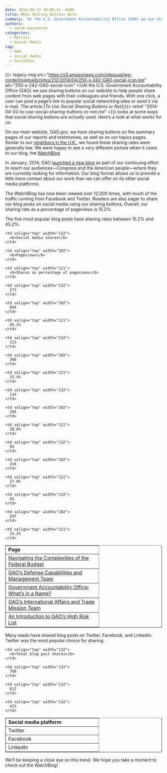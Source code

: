 ```yaml
---
date: 2014-04-23 10:00:41 -0400
title: When Sharing Buttons Work
summary: 'At the U.S. Government Accountability Office (GAO) we use sharing buttons on our website to help people share content from web pages with their colleagues and friends. With one click, a user can post a page&rsquo;s link to popular social networking sites or send it via e-mail. The article To Use'
authors:
  - sarah-kaczmarek
categories:
  - Metrics
  - Social Media
tag:
  - GAO
  - social media
  - SocialGov
---
```


{{< legacy-img src="https://s3.amazonaws.com/sitesusa/wp-content/uploads/sites/212/2014/04/250-x-242-GAO-social-icon.jpg" alt="250-x-242-GAO-social-icon" >}}At the U.S. Government Accountability Office (GAO) we use sharing buttons on our website to help people share content from web pages with their colleagues and friends. With one click, a user can post a page’s link to popular social networking sites or send it via e-mail. The article [_To Use Social Sharing Buttons or Not_]({{< relref "2014-04-02-to-use-social-sharing-buttons-or-not.md" >}}) looks at some ways that social sharing buttons are actually used. Here’s a look at what works for us.

On our main website, GAO.gov, we have sharing buttons on the summary pages of our reports and testimonies, as well as on our topics pages. Similar to our [neighbors in the U.K.](https://insidegovuk.blog.gov.uk/2014/02/20/gov-uk-social-sharing-buttons-the-first-10-weeks/), we found these sharing rates were generally low. We were happy to see a very different picture when it came to our blog, the [WatchBlog](http://blog.gao.gov/)_._

In January, 2014, GAO [launched a new blog](http://blog.gao.gov/about/) as part of our continuing effort to reach our audiences—Congress and the American people—where they are currently looking for information. Our blog format allows us to provide a little more context about our work than we can offer on its other social media platforms.

The WatchBlog has now been viewed over 12,000 times, with much of the traffic coming from Facebook and Twitter. Readers are also eager to share our blog posts on social media using our sharing buttons. Overall, our sharing rate as a percentage of pageviews is 15.2%.

The five most popular blog posts have sharing rates between 15.2% and 45.2%.

<table border="1" cellspacing="0" cellpadding="0">
  <tr>
    <td valign="top" width="283">
      <b>Page</b>
    </td>
    
    <td valign="top" width="132">
      <b>Social media shares</b>
    </td>
    
    <td valign="top" width="102">
      <b>Pageviews</b>
    </td>
    
    <td valign="top" width="121">
      <b>Shares as percentage of pageviews</b>
    </td>
  </tr>
  
  <tr>
    <td valign="top" width="283">
      <a href="http://blog.gao.gov/2014/02/28/navigating-the-complexities-of-the-federal-budget/">Navigating the Complexities of the Federal Budget</a>
    </td>
    
    <td valign="top" width="132">
      273
    </td>
    
    <td valign="top" width="102">
      604
    </td>
    
    <td valign="top" width="121">
      45.2%
    </td>
  </tr>
  
  <tr>
    <td valign="top" width="283">
      <a href="http://blog.gao.gov/2014/03/28/gaos-defense-capabilities-and-management-team/" target="_blank">GAO’s Defense Capabilities and Management Team</a>
    </td>
    
    <td valign="top" width="132">
      123
    </td>
    
    <td valign="top" width="102">
      368
    </td>
    
    <td valign="top" width="121">
      33.4%
    </td>
  </tr>
  
  <tr>
    <td valign="top" width="283">
      <a href="http://blog.gao.gov/2014/04/04/government-accountability-office-whats-in-a-name/" target="_blank">Government Accountability Office: What’s in a Name?</a>
    </td>
    
    <td valign="top" width="132">
      114
    </td>
    
    <td valign="top" width="102">
      294
    </td>
    
    <td valign="top" width="121">
      38.8%
    </td>
  </tr>
  
  <tr>
    <td valign="top" width="283">
      <a href="http://blog.gao.gov/2014/01/30/gaos-international-affairs-and-trade-mission-team/" target="_blank">GAO’s International Affairs and Trade Mission Team</a>
    </td>
    
    <td valign="top" width="132">
      93
    </td>
    
    <td valign="top" width="102">
      334
    </td>
    
    <td valign="top" width="121">
      27.8%
    </td>
  </tr>
  
  <tr>
    <td valign="top" width="283">
      <a href="http://blog.gao.gov/2014/01/23/an-introduction-to-gaos-high-risk-list/" target="_blank">An Introduction to GAO’s High Risk List</a>
    </td>
    
    <td valign="top" width="132">
      45
    </td>
    
    <td valign="top" width="102">
      297
    </td>
    
    <td valign="top" width="121">
      15.2%
    </td>
  </tr>
</table>

 

Many reads have shared blog posts on Twitter, Facebook, and LinkedIn. Twitter was the most popular choice for sharing.

<table border="1" cellspacing="0" cellpadding="0">
  <tr>
    <td valign="top" width="283">
      <b>Social media platform</b>
    </td>
    
    <td valign="top" width="132">
      <b>Total blog post shares</b>
    </td>
  </tr>
  
  <tr>
    <td valign="top" width="283">
      Twitter
    </td>
    
    <td valign="top" width="132">
      799
    </td>
  </tr>
  
  <tr>
    <td valign="top" width="283">
      Facebook
    </td>
    
    <td valign="top" width="132">
      612
    </td>
  </tr>
  
  <tr>
    <td valign="top" width="283">
      LinkedIn
    </td>
    
    <td valign="top" width="132">
      423
    </td>
  </tr>
</table>

We’ll be keeping a close eye on this trend. We hope you take a moment to check out the WatchBlog!

 